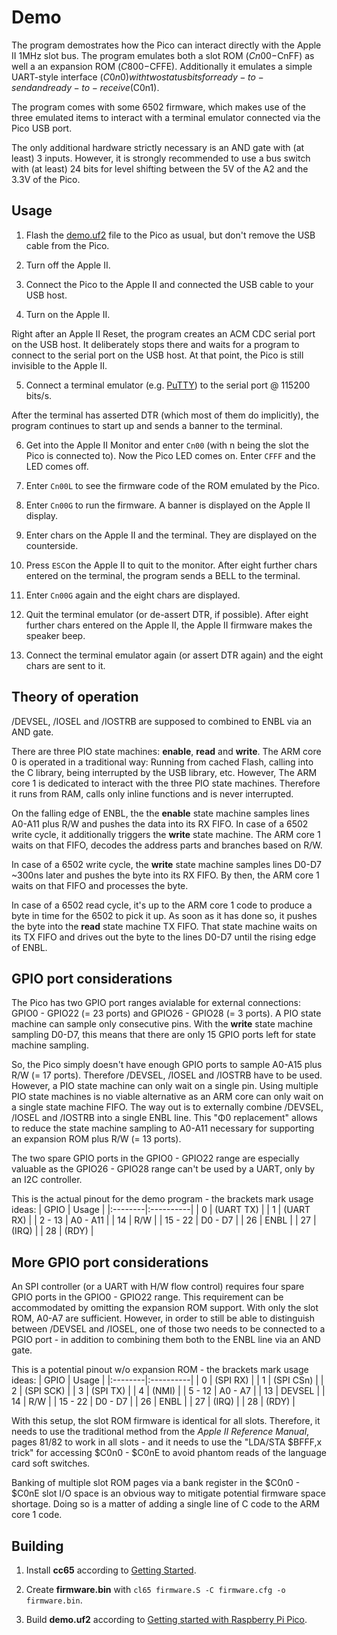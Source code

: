 # Demo

The program demostrates how the Pico can interact directly with the Apple II 1MHz slot bus. The program emulates both a slot ROM ($Cn00-$CnFF) as well a an expansion
ROM ($C800-$CFFE). Additionally it emulates a simple UART-style interface ($C0n0) with two status bits for ready-to-send and ready-to-receive ($C0n1).

The program comes with some 6502 firmware, which makes use of the three emulated items to interact with a terminal emulator connected via the Pico USB port.

The only additional hardware strictly necessary is an AND gate with (at least) 3 inputs. However, it is strongly recommended to use a bus switch with (at least)
24 bits for level shifting between the 5V of the A2 and the 3.3V of the Pico.

## Usage

1. Flash the [demo.uf2](https://github.com/a2retrosystems/A2retroNET/releases/latest/download/demo.uf2) file to the Pico as usual, but don't remove the USB cable
from the Pico.

2. Turn off the Apple II.

3. Connect the Pico to the Apple II and connected the USB cable to your USB host.

4. Turn on the Apple II.

Right after an Apple II Reset, the program creates an ACM CDC serial port on the USB host. It deliberately stops there and waits for a program to connect to the
serial port on the USB host. At that point, the Pico is still invisible to the Apple II.

5. Connect a terminal emulator (e.g. [PuTTY](https://www.putty.org/)) to the serial port @ 115200 bits/s.
 
After the terminal has asserted DTR (which most of them do implicitly), the program continues to start up and sends a banner to the terminal.

6. Get into the Apple II Monitor and enter `Cn00` (with n being the slot the Pico is connected to). Now the Pico LED comes on. Enter `CFFF` and the LED comes off.

7. Enter `Cn00L` to see the firmware code of the ROM emulated by the Pico.

8. Enter `Cn00G` to run the firmware. A banner is displayed on the Apple II display.
 
9. Enter chars on the Apple II and the terminal. They are displayed on the counterside.

10. Press `ESC`on the Apple II to quit to the monitor. After eight further chars entered on the terminal, the program sends a BELL to the terminal.

11. Enter `Cn00G` again and the eight chars are displayed.

12. Quit the terminal emulator (or de-assert DTR, if possible). After eight further chars entered on the Apple II, the Apple II firmware makes the speaker beep.

13. Connect the terminal emulator again (or assert DTR again) and the eight chars are sent to it.

## Theory of operation

/DEVSEL, /IOSEL and /IOSTRB are supposed to combined to ENBL via an AND gate.

There are three PIO state machines: __enable__, __read__ and __write__. The ARM core 0 is operated in a traditional way: Running from cached Flash, calling into the
C library, being interrupted by the USB library, etc. However, The ARM core 1 is dedicated to interact with the three PIO state machines. Therefore it runs from RAM,
calls only inline functions and is never interrupted.

On the falling edge of ENBL, the the __enable__ state machine samples lines A0-A11 plus R/W and pushes the data into its RX FIFO. In case of a 6502 write cycle, it
additionally triggers the __write__ state machine. The ARM core 1 waits on that FIFO, decodes the address parts and branches based on R/W.

In case of a 6502 write cycle, the __write__ state machine samples lines D0-D7 ~300ns later and pushes the byte into its RX FIFO. By then, the ARM core 1 waits on
that FIFO and processes the byte.

In case of a 6502 read cycle, it's up to the ARM core 1 code to produce a byte in time for the 6502 to pick it up. As soon as it has done so, it pushes the byte
into the __read__ state machine TX FIFO. That state machine waits on its TX FIFO and drives out the byte to the lines D0-D7 until the rising edge of ENBL.

## GPIO port considerations

The Pico has two GPIO port ranges avialable for external connections: GPIO0 - GPIO22 (= 23 ports) and GPIO26 - GPIO28 (= 3 ports). A PIO state machine can sample only
consecutive pins. With the __write__ state machine sampling D0-D7, this means that there are only 15 GPIO ports left for state machine sampling.

So, the Pico simply doesn't have enough GPIO ports to sample A0-A15 plus R/W (= 17 ports). Therefore /DEVSEL, /IOSEL and /IOSTRB have to be used. However, a PIO state
machine can only wait on a single pin. Using multiple PIO state machines is no viable alternative as an ARM core can only wait on a single state machine FIFO. The way
out is to externally combine /DEVSEL, /IOSEL and /IOSTRB into a single ENBL line. This "&Phi;0 replacement" allows to reduce the state machine sampling to A0-A11
necessary for supporting an expansion ROM plus R/W (= 13 ports).

The two spare GPIO ports in the GPIO0 - GPIO22 range are especially valuable as the GPIO26 - GPIO28 range can't be used by a UART, only by an I2C controller.

This is the actual pinout for the demo program - the brackets mark usage ideas:
| GPIO    | Usage     |
|:--------|:----------|
| 0       | (UART TX) |
| 1       | (UART RX) |
| 2 - 13  | A0 - A11  |
| 14      | R/W       |
| 15 - 22 | D0 - D7   |
| 26      | ENBL      |
| 27      | (IRQ)     |
| 28      | (RDY)     |

## More GPIO port considerations

An SPI controller (or a UART with H/W flow control) requires four spare GPIO ports in the GPIO0 - GPIO22 range. This requirement can be accommodated by omitting the
expansion ROM support. With only the slot ROM, A0-A7 are sufficient. However, in order to still be able to distinguish between /DEVSEL and /IOSEL, one of those two
needs to be connected to a PGIO port - in addition to combining them both to the ENBL line via an AND gate.

This is a potential pinout w/o expansion ROM - the brackets mark usage ideas:
| GPIO    | Usage     |
|:--------|:----------|
| 0       | (SPI RX)  |
| 1       | (SPI CSn) |
| 2       | (SPI SCK) |
| 3       | (SPI TX)  |
| 4       | (NMI)     |
| 5 - 12  | A0 - A7   |
| 13      | DEVSEL    |
| 14      | R/W       |
| 15 - 22 | D0 - D7   |
| 26      | ENBL      |
| 27      | (IRQ)     |
| 28      | (RDY)     |

With this setup, the slot ROM firmware is identical for all slots. Therefore, it needs to use the traditional method from the _Apple II Reference Manual_, pages
81/82 to work in all slots - and it needs to use the "LDA/STA $BFFF,x trick" for accessing $C0n0 - $C0nE to avoid phantom reads of the language card soft switches.

Banking of multiple slot ROM pages via a bank register in the $C0n0 - $C0nE slot I/O space is an obvious way to mitigate potential firmware space shortage. Doing so
is a matter of adding a single line of C code to the ARM core 1 code.

## Building

1. Install __cc65__ according to [Getting Started](https://cc65.github.io/getting-started.html).

2. Create __firmware.bin__ with `cl65 firmware.S -C firmware.cfg -o firmware.bin`.

3. Build __demo.uf2__ according to [Getting started with Raspberry Pi Pico](https://datasheets.raspberrypi.com/pico/getting-started-with-pico.pdf).

